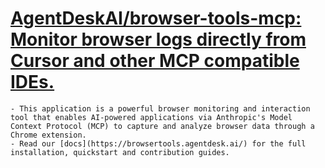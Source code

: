# [AgentDeskAI/browser-tools-mcp: Monitor browser logs directly from Cursor and other MCP compatible IDEs.](https://github.com/AgentDeskAI/browser-tools-mcp)
	- This application is a powerful browser monitoring and interaction tool that enables AI-powered applications via Anthropic's Model Context Protocol (MCP) to capture and analyze browser data through a Chrome extension.
	- Read our [docs](https://browsertools.agentdesk.ai/) for the full installation, quickstart and contribution guides.